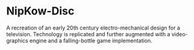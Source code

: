 # NipKow-Disc
A recreation of an early 20th century electro-mechanical design for a television. Technology is replicated and further augmented with a video-graphics engine and a falling-bottle game implementation. 
